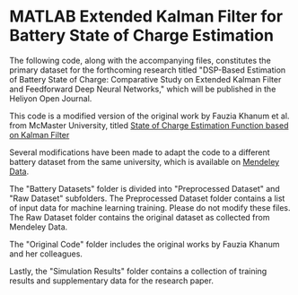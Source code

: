 # MATLAB Extended Kalman Filter for Battery State of Charge Estimation

The following code, along with the accompanying files, constitutes the primary dataset for the forthcoming research titled "DSP-Based Estimation of Battery State of Charge: Comparative Study on Extended Kalman Filter and Feedforward Deep Neural Networks," which will be published in the Heliyon Open Journal.

This code is a modified version of the original work by Fauzia Khanum et al. from McMaster University, titled [State of Charge Estimation Function based on Kalman Filter](https://www.mathworks.com/matlabcentral/fileexchange/90381-state-of-charge-estimation-function-based-on-kalman-filter)

Several modifications have been made to adapt the code to a different battery dataset from the same university, which is available on [Mendeley Data](https://data.mendeley.com/datasets/9xyvy2njj3/1).

The "Battery Datasets" folder is divided into "Preprocessed Dataset" and "Raw Dataset" subfolders. The Preprocessed Dataset folder contains a list of input data for machine learning training. Please do not modify these files. The Raw Dataset folder contains the original dataset as collected from Mendeley Data.

The "Original Code" folder includes the original works by Fauzia Khanum and her colleagues.

Lastly, the "Simulation Results" folder contains a collection of training results and supplementary data for the research paper.
